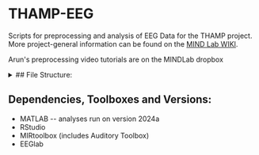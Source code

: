 # THAMP-EEG

Scripts for preprocessing and analysis of EEG Data for the THAMP project. More project-general information can be found on the [MIND Lab WIKI](https://github.com/mind-lab-bos/labwiki/wiki). 

Arun's preprocessing video tutorials are on the MINDLab dropbox
<details><summary>
## File Structure:
</summary>
- README.md
- 'THAMP Overview Document.pdf' -> original project procedure, guidelines, pipelines and data processing.
- **preprocessing**:
	1. THAMP_preprocess_updated.m
	2. THAMP_prune_trigs.m
	3. THAMP_compile_analysis_dir.m
	4. THAMP_standardize_EEG.m
- **analysis**: 
	1. THAMP_PLV_analyses.m
	2. THAMP_PLV_over_time.m
	- **PLV_R**:
		1. THAMP_R_PLV.m
		2. THAMP_R_EEG.R
- **example_EEG_data**: fully preprocessed data for 10 participants
	- `subID`
		- song_order.csv: 
		-	`finalEEGs`
			- EEG\[1-12\].set
			- EEG\[1-12\].fdt

- **mat_files**:

- **metadata**:
	1. THAMP_eeg_scored_qualtrics.csv
	2. qualtrics.csv
- **old_scripts**:
	1. Jakob_THAMP_Preprocessing.m
	2. chanlabels64.m
	3. calcPSD.m
	4. THAMPcalcPSD_1stlvl.m
	5. THAMPcalcPSD_2ndlvl.m
	6. THAMPcalcPSD_2ndlvl_bytask.m
</details>

## Dependencies, Toolboxes and Versions:
* MATLAB -- analyses run on version 2024a
* RStudio
* MIRtoolbox (includes Auditory Toolbox)
* EEGlab
